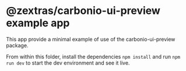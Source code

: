 <!--
SPDX-FileCopyrightText: 2024 Zextras <https://www.zextras.com>

SPDX-License-Identifier: AGPL-3.0-only
-->

# @zextras/carbonio-ui-preview example app

This app provide a minimal example of use of the carbonio-ui-preview package.

From within this folder, install the dependencies `npm install` and run `npm run dev` to start the dev environment and see it live.
